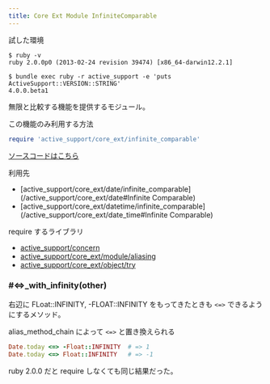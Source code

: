```yaml
---
title: Core Ext Module InfiniteComparable
---
```


試した環境

```
$ ruby -v
ruby 2.0.0p0 (2013-02-24 revision 39474) [x86_64-darwin12.2.1]
```

```
$ bundle exec ruby -r active_support -e 'puts ActiveSupport::VERSION::STRING'
4.0.0.beta1
```

無限と比較する機能を提供するモジュール。

この機能のみ利用する方法

```ruby
require 'active_support/core_ext/infinite_comparable'
```

[ソースコードはこちら](https://github.com/rails/rails/blob/v4.0.0.beta1/activesupport/lib/active_support/core_ext/infinite_comparable.rb)

利用先

* [active_support/core_ext/date/infinite_comparable](/active_support/core_ext/date#Infinite Comparable)
* [active_support/core_ext/datetime/infinite_comparable](/active_support/core_ext/date_time#Infinite Comparable)

require するライブラリ

* [active_support/concern](/active_support/concern)
* [active_support/core_ext/module/aliasing](/active_support/core_ext/module#Aliasing)
* [active_support/core_ext/object/try](/active_support/core_ext/object#Try)

### #<=>_with_infinity(other)

右辺に FLoat::INFINITY, -FLOAT::INFINITY をもってきたときも `<=>` できるようにするメソッド。

alias_method_chain によって `<=>` と置き換えられる

```ruby
Date.today <=> -Float::INFINITY  # => 1
Date.today <=> Float::INFINITY   # => -1
```

ruby 2.0.0 だと require しなくても同じ結果だった。
